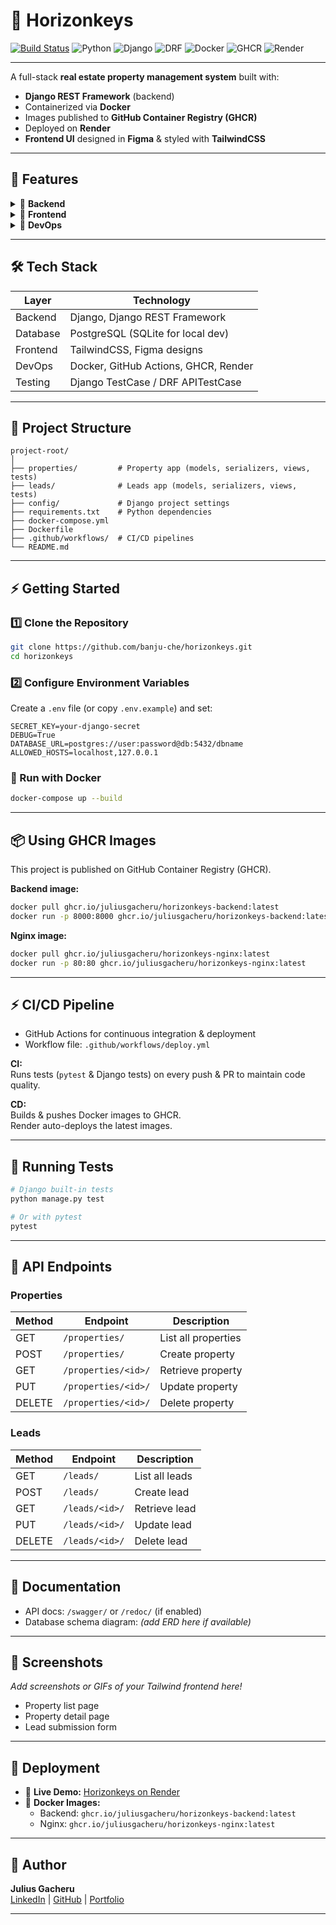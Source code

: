 # 🏡 Horizonkeys

[![Build Status](https://img.shields.io/github/actions/workflow/status/banju-che/horizonkeys/ci.yml?branch=main)](https://github.com/banju-che/horizonkeys/actions)
![Python](https://img.shields.io/badge/python-3.11-blue)
![Django](https://img.shields.io/badge/django-5.0-green)
![DRF](https://img.shields.io/badge/DRF-3.16-red)
![Docker](https://img.shields.io/badge/docker-ready-blue)
![GHCR](https://img.shields.io/badge/GHCR-packages-orange)
![Render](https://img.shields.io/badge/deployed%20on-Render-purple)

---

A full-stack **real estate property management system** built with:

- **Django REST Framework** (backend)
- Containerized via **Docker**
- Images published to **GitHub Container Registry (GHCR)**
- Deployed on **Render**
- **Frontend UI** designed in **Figma** & styled with **TailwindCSS**

---

## 🚀 Features

<details>
  <summary>🔹 <strong>Backend</strong></summary>

  - Manage <strong>Properties</strong> (CRUD)
  - Manage <strong>Leads/Inquiries</strong>
  - JWT Authentication
  - Search, filter, and order properties
  - Custom Django admin for data management
</details>

<details>
  <summary>🔹 <strong>Frontend</strong></summary>

  - Responsive UI with TailwindCSS
  - Designs prototyped in Figma
</details>

<details>
  <summary>🔹 <strong>DevOps</strong></summary>

  - Dockerized backend & database
  - Images published to GHCR
  - CI/CD pipeline via GitHub Actions
  - Auto deployment on Render
</details>

---

## 🛠️ Tech Stack

| Layer     | Technology                         |
|-----------|------------------------------------|
| Backend   | Django, Django REST Framework      |
| Database  | PostgreSQL (SQLite for local dev)  |
| Frontend  | TailwindCSS, Figma designs         |
| DevOps    | Docker, GitHub Actions, GHCR, Render |
| Testing   | Django TestCase / DRF APITestCase  |

---

## 📂 Project Structure

```
project-root/
│
├── properties/         # Property app (models, serializers, views, tests)
├── leads/              # Leads app (models, serializers, views, tests)
├── config/             # Django project settings
├── requirements.txt    # Python dependencies
├── docker-compose.yml
├── Dockerfile
├── .github/workflows/  # CI/CD pipelines
└── README.md
```

---

## ⚡ Getting Started

### 1️⃣ Clone the Repository
```sh
git clone https://github.com/banju-che/horizonkeys.git
cd horizonkeys
```

### 2️⃣ Configure Environment Variables

Create a `.env` file (or copy `.env.example`) and set:

```
SECRET_KEY=your-django-secret
DEBUG=True
DATABASE_URL=postgres://user:password@db:5432/dbname
ALLOWED_HOSTS=localhost,127.0.0.1
```

### 🐳 Run with Docker
```sh
docker-compose up --build
```

---

## 📦 Using GHCR Images

This project is published on GitHub Container Registry (GHCR).

**Backend image:**
```sh
docker pull ghcr.io/juliusgacheru/horizonkeys-backend:latest
docker run -p 8000:8000 ghcr.io/juliusgacheru/horizonkeys-backend:latest
```

**Nginx image:**
```sh
docker pull ghcr.io/juliusgacheru/horizonkeys-nginx:latest
docker run -p 80:80 ghcr.io/juliusgacheru/horizonkeys-nginx:latest
```

---

## ⚡ CI/CD Pipeline

- GitHub Actions for continuous integration & deployment
- Workflow file: `.github/workflows/deploy.yml`

**CI:**  
Runs tests (`pytest` & Django tests) on every push & PR to maintain code quality.

**CD:**  
Builds & pushes Docker images to GHCR.  
Render auto-deploys the latest images.

---

## 🧪 Running Tests

```sh
# Django built-in tests
python manage.py test

# Or with pytest
pytest
```

---

## 🔗 API Endpoints

### Properties

| Method | Endpoint             | Description        |
|--------|----------------------|-------------------|
| GET    | `/properties/`       | List all properties |
| POST   | `/properties/`       | Create property     |
| GET    | `/properties/<id>/`  | Retrieve property  |
| PUT    | `/properties/<id>/`  | Update property    |
| DELETE | `/properties/<id>/`  | Delete property    |

### Leads

| Method | Endpoint         | Description      |
|--------|------------------|-----------------|
| GET    | `/leads/`        | List all leads  |
| POST   | `/leads/`        | Create lead     |
| GET    | `/leads/<id>/`   | Retrieve lead   |
| PUT    | `/leads/<id>/`   | Update lead     |
| DELETE | `/leads/<id>/`   | Delete lead     |

---

## 📖 Documentation

- API docs: `/swagger/` or `/redoc/` (if enabled)
- Database schema diagram: *(add ERD here if available)*

---

## 📸 Screenshots

_Add screenshots or GIFs of your Tailwind frontend here!_

- Property list page
- Property detail page
- Lead submission form

---

## 🚀 Deployment

- 🔗 **Live Demo:** [Horizonkeys on Render](https://horizonkeys-1.onrender.com)
- 🐳 **Docker Images:**  
  - Backend: `ghcr.io/juliusgacheru/horizonkeys-backend:latest`  
  - Nginx: `ghcr.io/juliusgacheru/horizonkeys-nginx:latest`

---

## 👤 Author

**Julius Gacheru**  
[LinkedIn](#) | [GitHub](#) | [Portfolio](#)

---
